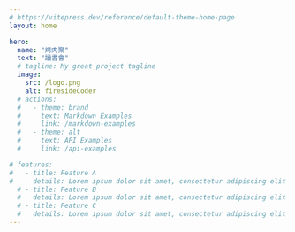 ```yaml
---
# https://vitepress.dev/reference/default-theme-home-page
layout: home

hero:
  name: "烤肉聚"
  text: "讀書會"
  # tagline: My great project tagline
  image:
    src: /logo.png
    alt: firesideCoder
  # actions:
  #   - theme: brand
  #     text: Markdown Examples
  #     link: /markdown-examples
  #   - theme: alt
  #     text: API Examples
  #     link: /api-examples

# features:
#   - title: Feature A
#     details: Lorem ipsum dolor sit amet, consectetur adipiscing elit
  # - title: Feature B
  #   details: Lorem ipsum dolor sit amet, consectetur adipiscing elit
  # - title: Feature C
  #   details: Lorem ipsum dolor sit amet, consectetur adipiscing elit
---
```


<BlogList />

<style>
  .image-bg {
    width: 200px !important;
    height: 200px !important;
  }
</style>
